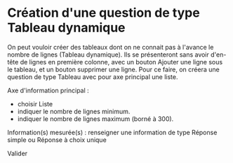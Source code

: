 # Création d'une question de type Tableau dynamique

On peut vouloir créer des tableaux dont on ne connait pas à l'avance le nombre de lignes (Tableau dynamique). Ils se présenteront sans avoir d'en-tête de lignes en première colonne, avec un bouton Ajouter une ligne sous le tableau, et un bouton supprimer une ligne. Pour ce faire, on créera une question de type Tableau avec pour axe principal une liste. 

Axe d'information principal :  
  - choisir Liste
  - indiquer le nombre de lignes minimum.
  - indiquer le nombre de lignes maximum (borné à 300).

Information(s) mesurée(s) : renseigner une information de type Réponse simple ou Réponse à choix unique

Valider

